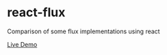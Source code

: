 # react-flux
Comparison of some flux implementations using react

[Live Demo](https://studiojms.github.io/react-flux/)
